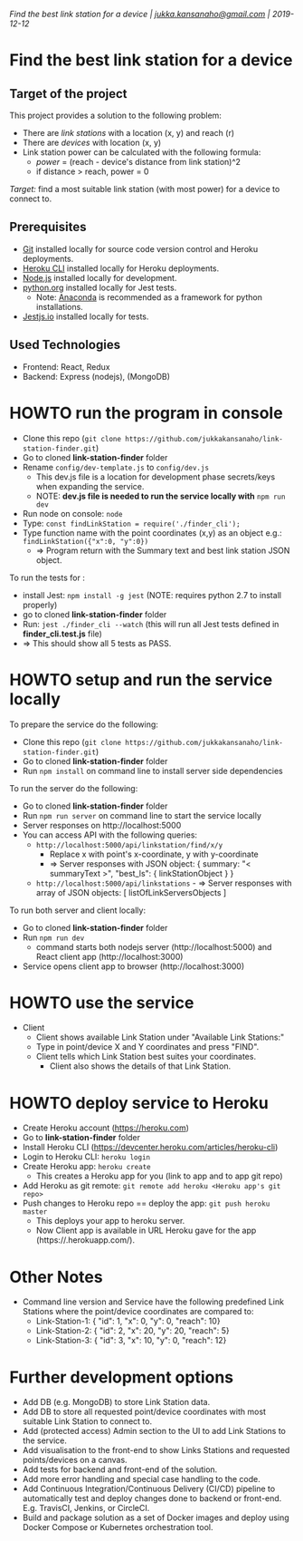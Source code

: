_Find the best link station for a device | jukka.kansanaho@gmail.com | 2019-12-12_

# Find the best link station for a device

## Target of the project

This project provides a solution to the following problem:

- There are _link stations_ with a location (x, y) and reach (r)
- There are _devices_ with location (x, y)
- Link station power can be calculated with the following formula:
  - _power_ = (reach - device's distance from link station)^2
  - if distance > reach, power = 0

_Target:_ find a most suitable link station (with most power) for a device to connect to.

## Prerequisites

- [Git](https://git-scm.com/) installed locally for source code version control and Heroku deployments.
- [Heroku CLI](https://devcenter.heroku.com/articles/heroku-cli) installed locally for Heroku deployments.
- [Node.js](https://nodejs.org/) installed locally for development.
- [python.org](https://python.org/) installed locally for Jest tests.
  - Note: [Anaconda](https://www.anaconda.com/distribution/) is recommended as a framework for python installations.
- [Jestjs.io](https://jestjs.io/) installed locally for tests.

## Used Technologies

- Frontend: React, Redux
- Backend: Express (nodejs), (MongoDB)

# HOWTO run the program in console

- Clone this repo (`git clone https://github.com/jukkakansanaho/link-station-finder.git`)
- Go to cloned **link-station-finder** folder
- Rename `config/dev-template.js` to `config/dev.js`
  - This dev.js file is a location for development phase secrets/keys when expanding the service.
  - NOTE: **dev.js file is needed to run the service locally with** `npm run dev`
- Run node on console: `node`
- Type: `const findLinkStation = require('./finder_cli');`
- Type function name with the point coordinates (x,y) as an object e.g.: `findLinkStation({"x":0, "y":0})`
  - => Program return with the Summary text and best link station JSON object.

To run the tests for :

- install Jest: `npm install -g jest` (NOTE: requires python 2.7 to install properly)
- go to cloned **link-station-finder** folder
- Run: `jest ./finder_cli --watch` (this will run all Jest tests defined in **finder_cli.test.js** file)
- => This should show all 5 tests as PASS.

# HOWTO setup and run the service locally

To prepare the service do the following:

- Clone this repo (`git clone https://github.com/jukkakansanaho/link-station-finder.git`)
- Go to cloned **link-station-finder** folder
- Run `npm install` on command line to install server side dependencies

To run the server do the following:

- Go to cloned **link-station-finder** folder
- Run `npm run server` on command line to start the service locally
- Server responses on http://localhost:5000
- You can access API with the following queries:
  - `http://localhost:5000/api/linkstation/find/x/y`
    - Replace x with point's x-coordinate, y with y-coordinate
    - => Server responses with JSON object: { summary: "< summaryText >", "best_ls": { linkStationObject } }
  - `http://localhost:5000/api/linkstations` - => Server responses with array of JSON objects: [ listOfLinkServersObjects ]

To run both server and client locally:

- Go to cloned **link-station-finder** folder
- Run `npm run dev`
  - command starts both nodejs server (http://localhost:5000) and React client app (http://localhost:3000)
- Service opens client app to browser (http://localhost:3000)

# HOWTO use the service

- Client
  - Client shows available Link Station under "Available Link Stations:"
  - Type in point/device X and Y coordinates and press "FIND".
  - Client tells which Link Station best suites your coordinates.
    - Client also shows the details of that Link Station.

# HOWTO deploy service to Heroku

- Create Heroku account (https://heroku.com)
- Go to **link-station-finder** folder
- Install Heroku CLI (https://devcenter.heroku.com/articles/heroku-cli)
- Login to Heroku CLI: `heroku login`
- Create Heroku app: `heroku create`
  - This creates a Heroku app for you (link to app and to app git repo)
- Add Heroku as git remote: `git remote add heroku <Heroku app's git repo>`
- Push changes to Heroku repo == deploy the app: `git push heroku master`
  - This deploys your app to heroku server.
  - Now Client app is available in URL Heroku gave for the app (https://<Heroku app name>.herokuapp.com/).

# Other Notes

- Command line version and Service have the following predefined Link Stations where the point/device coordinates are compared to:
  - Link-Station-1: { "id": 1, "x": 0, "y": 0, "reach": 10}
  - Link-Station-2: { "id": 2, "x": 20, "y": 20, "reach": 5}
  - Link-Station-3: { "id": 3, "x": 10, "y": 0, "reach": 12}

# Further development options

- Add DB (e.g. MongoDB) to store Link Station data.
- Add DB to store all requested point/device coordinates with most suitable Link Station to connect to.
- Add (protected access) Admin section to the UI to add Link Stations to the service.
- Add visualisation to the front-end to show Links Stations and requested points/devices on a canvas.
- Add tests for backend and front-end of the solution.
- Add more error handling and special case handling to the code.
- Add Continuous Integration/Continuous Delivery (CI/CD) pipeline to automatically test and deploy changes done to backend or front-end. E.g. TravisCI, Jenkins, or CircleCI.
- Build and package solution as a set of Docker images and deploy using Docker Compose or Kubernetes orchestration tool.
